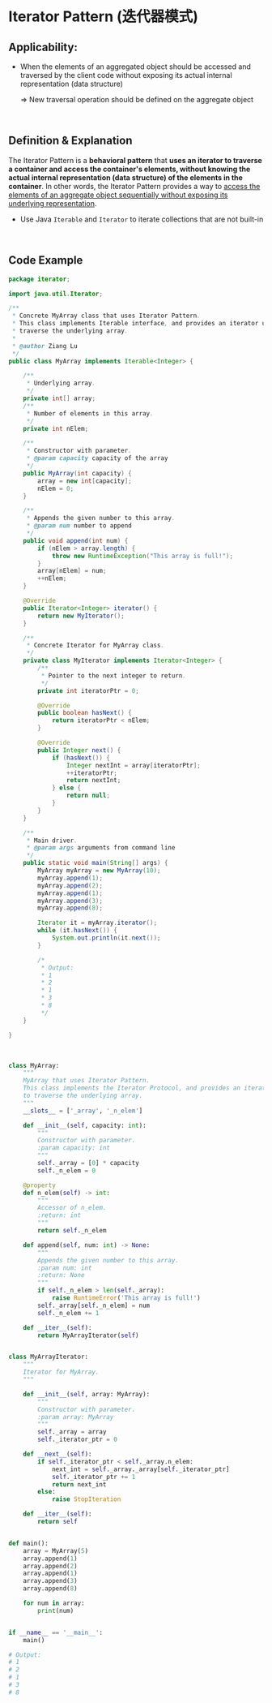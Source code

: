 # Iterator Pattern (迭代器模式)

## Applicability:

* When the elements of an aggregated object should be accessed and traversed by the client code without exposing its actual internal representation (data structure)

  => New traversal operation should be defined on the aggregate object

<br>

## Definition & Explanation

The Iterator Pattern is a **behavioral pattern** that **uses an iterator to traverse a container and access the container's elements, without knowing the actual internal representation (data structure) of the elements in the container**. In other words, the Iterator Pattern provides a way to <u>access the elements of an aggregate object sequentially without exposing its underlying representation</u>.

* Use Java `Iterable` and `Iterator` to iterate collections that are not built-in

<br>

## Code Example

```java
package iterator;

import java.util.Iterator;

/**
 * Concrete MyArray class that uses Iterator Pattern.
 * This class implements Iterable interface, and provides an iterator used to
 * traverse the underlying array.
 *
 * @author Ziang Lu
 */
public class MyArray implements Iterable<Integer> {

    /**
     * Underlying array.
     */
    private int[] array;
    /**
     * Number of elements in this array.
     */
    private int nElem;

    /**
     * Constructor with parameter.
     * @param capacity capacity of the array
     */
    public MyArray(int capacity) {
        array = new int[capacity];
        nElem = 0;
    }

    /**
     * Appends the given number to this array.
     * @param num number to append
     */
    public void append(int num) {
        if (nElem > array.length) {
            throw new RuntimeException("This array is full!");
        }
        array[nElem] = num;
        ++nElem;
    }

    @Override
    public Iterator<Integer> iterator() {
        return new MyIterator();
    }

    /**
     * Concrete Iterator for MyArray class.
     */
    private class MyIterator implements Iterator<Integer> {
        /**
         * Pointer to the next integer to return.
         */
        private int iteratorPtr = 0;

        @Override
        public boolean hasNext() {
            return iteratorPtr < nElem;
        }

        @Override
        public Integer next() {
            if (hasNext()) {
                Integer nextInt = array[iteratorPtr];
                ++iteratorPtr;
                return nextInt;
            } else {
                return null;
            }
        }
    }

    /**
     * Main driver.
     * @param args arguments from command line
     */
    public static void main(String[] args) {
        MyArray myArray = new MyArray(10);
        myArray.append(1);
        myArray.append(2);
        myArray.append(1);
        myArray.append(3);
        myArray.append(8);

        Iterator it = myArray.iterator();
        while (it.hasNext()) {
            System.out.println(it.next());
        }

        /*
         * Output:
         * 1
         * 2
         * 1
         * 3
         * 8
         */
    }

}
```

<br>

```python
class MyArray:
    """
    MyArray that uses Iterator Pattern.
    This class implements the Iterator Protocol, and provides an iterator used
    to traverse the underlying array.
    """
    __slots__ = ['_array', '_n_elem']

    def __init__(self, capacity: int):
        """
        Constructor with parameter.
        :param capacity: int
        """
        self._array = [0] * capacity
        self._n_elem = 0

    @property
    def n_elem(self) -> int:
        """
        Accessor of n_elem.
        :return: int
        """
        return self._n_elem

    def append(self, num: int) -> None:
        """
        Appends the given number to this array.
        :param num: int
        :return: None
        """
        if self._n_elem > len(self._array):
            raise RuntimeError('This array is full!')
        self._array[self._n_elem] = num
        self._n_elem += 1

    def __iter__(self):
        return MyArrayIterator(self)


class MyArrayIterator:
    """
    Iterator for MyArray.
    """

    def __init__(self, array: MyArray):
        """
        Constructor with parameter.
        :param array: MyArray
        """
        self._array = array
        self._iterator_ptr = 0

    def __next__(self):
        if self._iterator_ptr < self._array.n_elem:
            next_int = self._array._array[self._iterator_ptr]
            self._iterator_ptr += 1
            return next_int
        else:
            raise StopIteration

    def __iter__(self):
        return self


def main():
    array = MyArray(5)
    array.append(1)
    array.append(2)
    array.append(1)
    array.append(3)
    array.append(8)

    for num in array:
        print(num)


if __name__ == '__main__':
    main()

# Output:
# 1
# 2
# 1
# 3
# 8
```

